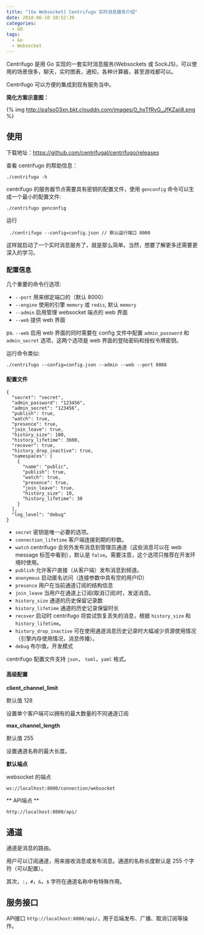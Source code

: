 ```yaml
---
title: "[Go Websocket] Centrifugo 实时消息服务介绍"
date: 2018-06-10 10:52:39
categories:
  - GO
tags:
  - Go
  - Websocket
---
```


Centrifugo 是用 Go 实现的一套实时消息服务(Websockets 或 SockJS)，可以使用的场景很多，聊天，实时图表，通知，各种计算器，甚至游戏都可以。

Centrifugo 可以方便的集成到现有服务当中。

**简化方案示意图：**

{% img http://pa1so03xn.bkt.clouddn.com/images/0_hxTfRyG_JfKZaii8.png %}


## 使用
下载地址：https://github.com/centrifugal/centrifugo/releases

查看 centrifugo 的帮助信息：

```
./centrifugo -h
```

centrifugo 的服务器节点需要具有密钥的配置文件，使用 `genconfig` 命令可以生成一个最小的配置文件:

```
./centrifugo genconfig
```

运行

```
 ./centrifugo --config=config.json // 默认运行端口 8000
```

这样就启动了一个实时消息服务了，就是那么简单。当然，想要了解更多还需要更深入的学习。

### 配置信息
几个重要的命令行选项:

* `--port` 用来绑定端口的（默认 8000）
* `--engine` 使用的引擎 `memory` 或 `redis`, 默认 `memory`
* `--admin` 启用管理 websocket 端点的 web 界面
* `--web` 提供 web 界面

ps. `--web` 启用 web 界面的同时需要在 config 文件中配置 `admin_password` 和 `admin_secret` 选项，这两个选项是 web 界面的登陆密码和授权令牌密钥。

运行命令类似:

```
./centrifugo --config=config.json --admin --web --port 8088
```

#### 配置文件

```
{
  "secret": "secret",
  "admin_password": "123456",
  "admin_secret": "123456",
  "publish": true,
  "watch": true,
  "presence": true,
  "join_leave": true,
  "history_size": 100,
  "history_lifetime": 3600,
  "recover": true,
  "history_drop_inactive": true,
  "namespaces": [
    {
      "name": "public",
      "publish": true,
      "watch": true,
      "presence": true,
      "join_leave": true,
      "history_size": 10,
      "history_lifetime": 30
    }
  ],
  "log_level": "debug"
}
```

* `secret` 密钥是唯一必要的选项。
* `connection_lifetime` 客户端连接到期的秒数。
* `watch` centrifugo 会另外发布消息到管理员通道（这些消息可以在 web message 标签中看到），默认是 `false`。需要注意，这个选项只推荐在开发环境时使用。
* `publish` 允许客户直接（从客户端）发布消息到频道。
* `anonymous` 启动匿名访问（连接参数中具有空的用户ID）
* `presence` 用户在当前通道订阅的结构信息
* `join_leave` 当用户在通道上订阅(取消订阅)时，发送消息。
* `history_size` 通道的历史保留记录数
* `history_lifetime` 通道的历史记录保留时长
* `recover` 启动时 centrifugo 将尝试恢复丢失的消息，根据 `history_size` 和 `history_lifetime`。
* `history_drop_inactive` 可在使用通道消息历史记录时大幅减少资源使用情况（引擎内存使用情况，消息传播）。
* `debug` 布尔值，开发模式

centrifugo 配置文件支持 `json`， `toml`，`yaml` 格式。

#### 高级配置
**client_channel_limit**

默认值 128

设置单个客户端可以拥有的最大数量的不同通道订阅

**max_channel_length**

默认值 255

设置通道名称的最大长度。

**默认端点**

websocket 的端点

```
ws://localhost:8000/connection/websocket
```

** API端点 **

```
http://localhost:8000/api/
```

## 通道
通道是消息的路由。

用户可以订阅通道，用来接收消息或发布消息。通道的名称长度默认是 255 个字符（可以配置）。

其次，`:`，`#`，`&`，`$` 字符在通道名称中有特殊作用。

## 服务接口
API接口 `http://localhost:8000/api/`，用于后端发布、广播、取消订阅等操作。
